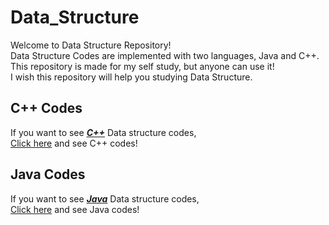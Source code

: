 # Data_Structure
Welcome to Data Structure Repository!  
Data Structure Codes are implemented with two languages, Java and C++.  
This repository is made for my self study, but anyone can use it!  
I wish this repository will help you studying Data Structure.  

## C++ Codes
If you want to see ***<ins>C++</ins>*** Data structure codes,  
[Click here](https://github.com/7dudtj/Data_Structure/tree/main/Data_Structure_Cpp) and see C++ codes!  

## Java Codes
If you want to see ***<ins>Java</ins>*** Data structure codes,  
[Click here](https://github.com/7dudtj/Data_Structure/tree/main/Data_Structure_Java) and see Java codes!  
